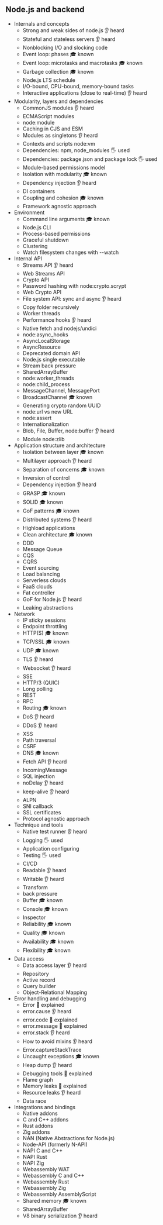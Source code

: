 ## Node.js and backend

- Internals and concepts
  - Strong and weak sides of node.js 👂 heard
  - Stateful and stateless servers 👂 heard
  - Nonblocking I/O and slocking code
  - Event loop: phases 🎓 known
  - Event loop: microtasks and macrotasks 🎓 known
  - Garbage collection 🎓 known
  - Node.js LTS schedule
  - I/O-bound, CPU-bound, memory-bound tasks
  - Interactive applications (close to real-time) 👂 heard
- Modularity, layers and dependencies
  - CommonJS modules 👂 heard
  - ECMAScript modules
  - node:module
  - Caching in CJS and ESM
  - Modules as singletons 👂 heard
  - Contexts and scripts node:vm
  - Dependencies: npm, node_modules 🖐️ used
  - Dependencies: package.json and package lock 🖐️ used
  - Module-based permissions model
  - Isolation with modularity 🎓 known
  - Dependency injection 👂 heard
  - DI containers
  - Coupling and cohesion 🎓 known
  - Framework agnostic approach
- Environment
  - Command line arguments 🎓 known
  - Node.js CLI
  - Process-based permissions
  - Graceful shutdown
  - Clustering
  - Watch filesystem changes with --watch
- Internal API
  - Streams API 👂 heard
  - Web Streams API
  - Crypto API
  - Password hashing with node:crypto.scrypt
  - Web Crypto API
  - File system API: sync and async 👂 heard
  - Copy folder recursively
  - Worker threads
  - Performance hooks 👂 heard
  - Native fetch and nodejs/undici
  - node:async_hooks
  - AsyncLocalStorage
  - AsyncResource
  - Deprecated domain API
  - Node.js single executable
  - Stream back pressure
  - SharedArrayBuffer
  - node:worker_threads
  - node:child_process
  - MessageChannel, MessagePort
  - BroadcastChannel 🎓 known
  - Generating crypto random UUID
  - node:url vs new URL
  - node:assert
  - Internationalization
  - Blob, File, Buffer, node:buffer 👂 heard
  - Module node:zlib
- Application structure and architecture
  - Isolation between layer 🎓 known
  - Multilayer approach 👂 heard
  - Separation of concerns 🎓 known
  - Inversion of control
  - Dependency injection 👂 heard
  - GRASP 🎓 known
  - SOLID 🎓 known
  - GoF patterns 🎓 known
  - Distributed systems 👂 heard
  - Highload applications
  - Clean architecture 🎓 known
  - DDD
  - Message Queue
  - CQS
  - CQRS
  - Event sourcing
  - Load balancing
  - Serverless clouds
  - FaaS clouds
  - Fat controller
  - GoF for Node.js 👂 heard
  - Leaking abstractions
- Network
  - IP sticky sessions
  - Endpoint throttling
  - HTTP(S) 🎓 known
  - TCP/SSL 🎓 known
  - UDP 🎓 known
  - TLS 👂 heard
  - Websocket 👂 heard
  - SSE
  - HTTP/3 (QUIC)
  - Long polling
  - REST
  - RPC
  - Routing 🎓 known
  - DoS 👂 heard
  - DDoS 👂 heard
  - XSS
  - Path traversal
  - CSRF
  - DNS 🎓 known
  - Fetch API 👂 heard
  - IncomingMessage
  - SQL injection
  - noDelay 👂 heard
  - keep-alive 👂 heard
  - ALPN
  - SNI callback
  - SSL certificates
  - Protocol agnostic approach
- Technique and tools
  - Native test runner 👂 heard
  - Logging 🖐️ used
  - Application configuring
  - Testing 🖐️ used
  - CI/CD
  - Readable 👂 heard
  - Writable 👂 heard
  - Transform
  - back pressure
  - Buffer 🎓 known
  - Console 🎓 known
  - Inspector
  - Reliability 🎓 known
  - Quality 🎓 known
  - Availability 🎓 known
  - Flexibility 🎓 known
- Data access
  - Data access layer 👂 heard
  - Repository
  - Active record
  - Query builder
  - Object-Relational Mapping
- Error handling and debugging
  - Error 🙋 explained
  - error.cause 👂 heard
  - error.code 🙋 explained
  - error.message 🙋 explained
  - error.stack 👂 heard
  - How to avoid mixins 👂 heard
  - Error.captureStackTrace
  - Uncaught exceptions 🎓 known
  - Heap dump 👂 heard
  - Debugging tools 🙋 explained
  - Flame graph
  - Memory leaks 🙋 explained
  - Resource leaks 👂 heard
  - Data race
- Integrations and bindings
  - Native addons
  - C and C++ addons
  - Rust addons
  - Zig addons
  - NAN (Native Abstractions for Node.js)
  - Node-API (formerly N-API)
  - NAPI C and C++
  - NAPI Rust
  - NAPI Zig
  - Webassembly WAT
  - Webassembly C and C++
  - Webassembly Rust
  - Webassembly Zig
  - Webassembly AssemblyScript
  - Shared memory 🎓 known
  - SharedArrayBuffer
  - V8 binary serialization 👂 heard
